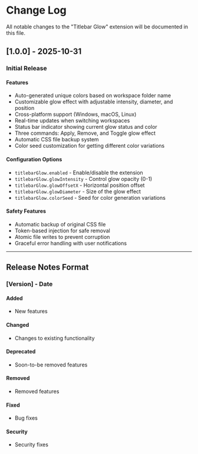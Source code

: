 # Change Log

All notable changes to the "Titlebar Glow" extension will be documented in this file.

## [1.0.0] - 2025-10-31

### Initial Release

#### Features
- Auto-generated unique colors based on workspace folder name
- Customizable glow effect with adjustable intensity, diameter, and position
- Cross-platform support (Windows, macOS, Linux)
- Real-time updates when switching workspaces
- Status bar indicator showing current glow status and color
- Three commands: Apply, Remove, and Toggle glow effect
- Automatic CSS file backup system
- Color seed customization for getting different color variations

#### Configuration Options
- `titlebarGlow.enabled` - Enable/disable the extension
- `titlebarGlow.glowIntensity` - Control glow opacity (0-1)
- `titlebarGlow.glowOffsetX` - Horizontal position offset
- `titlebarGlow.glowDiameter` - Size of the glow effect
- `titlebarGlow.colorSeed` - Seed for color generation variations

#### Safety Features
- Automatic backup of original CSS file
- Token-based injection for safe removal
- Atomic file writes to prevent corruption
- Graceful error handling with user notifications

---

## Release Notes Format

### [Version] - Date

#### Added
- New features

#### Changed
- Changes to existing functionality

#### Deprecated
- Soon-to-be removed features

#### Removed
- Removed features

#### Fixed
- Bug fixes

#### Security
- Security fixes

